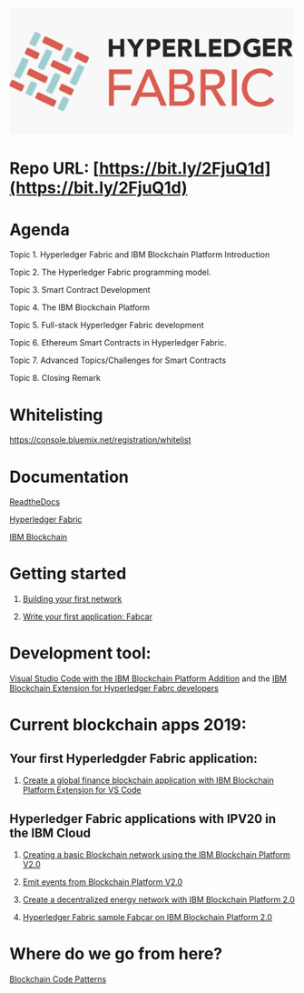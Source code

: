 
<img src="Hyperledger-Fabric.png">

# Repo URL: [https://bit.ly/2FjuQ1d](https://bit.ly/2FjuQ1d)

# Agenda

Topic 1. Hyperledger Fabric and IBM Blockchain Platform Introduction

Topic 2. The Hyperledger Fabric programming model.

Topic 3. Smart Contract Development

Topic 4. The IBM Blockchain Platform

Topic 5. Full-stack Hyperledger Fabric development

Topic 6. Ethereum Smart Contracts in Hyperledger Fabric.

Topic 7. Advanced Topics/Challenges for Smart Contracts

Topic 8. Closing Remark

# Whitelisting

https://console.bluemix.net/registration/whitelist


# Documentation

[ReadtheDocs](https://hyperledger-fabric.readthedocs.io/en/release-1.4/)

[Hyperledger Fabric](https://www.hyperledger.org/projects/fabric)

[IBM Blockchain](https://www.ibm.com/blockchain/what-is-blockchain)

# Getting started

1. [Building your first network](https://hyperledger-fabric.readthedocs.io/en/release-1.2/build_network.html)

1. [Write your first application: Fabcar](https://hyperledger-fabric.readthedocs.io/en/release-1.2/write_first_app.html)

# Development tool: 

[Visual Studio Code with the IBM Blockchain Platform Addition](https://code.visualstudio.com) and the [IBM Blockchain Extension for Hyperledger Fabrc developers ](https://marketplace.visualstudio.com/items?itemName=IBMBlockchain.ibm-blockchain-platform) 

# Current blockchain apps 2019:

## Your first Hyperledgder Fabric application:

1. [Create a global finance blockchain application with IBM Blockchain Platform Extension for VS Code](https://github.com/IBM/global-financing-blockchain)

## Hyperledger Fabric applications with IPV20 in the IBM Cloud

1. [Creating a basic Blockchain network using the IBM Blockchain Platform V2.0](https://github.com/IBM/Create-BlockchainNetwork-IBPV20)

1. [Emit events from Blockchain Platform V2.0](https://github.com/IBM/auction-events)

1. [Create a decentralized energy network with IBM Blockchain Platform 2.0](https://developer.ibm.com/patterns/decentralized-energy-with-hyperledger-fabric-and-ibm-blockchain-saasv2-use-case-1/)

1. [Hyperledger Fabric sample Fabcar on IBM Blockchain Platform 2.0](https://github.com/IBM/fabcar-blockchain-sample)

# Where do we go from here?

[Blockchain Code Patterns](https://developer.ibm.com/patterns/category/blockchain/)
